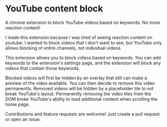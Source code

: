 # YouTube content block
A chrome extension to block YouTube videos based on keywords. No more reaction content!

I made this extension because I was tired of seeing reaction content on youtube. I wanted to block videos that I don't want to see, but YouTube only allows blocking of entire channels, not individual videos.

This extension allows you to block videos based on keywords. You can add keywords to the extension's settings page, and the extension will block any videos that contain those keywords.

Blocked videos will first be hidden by an overlay that still can make a preview of the video available. You can then decide to remove this video permanently. Removed videos will be hidden by a placeholder tile to not break YouTube's layout. Permanently removing the video tiles from the DOM broke YouTube's ability to load additional content when scrolling the home page.

Contributions and feature requests are welcome! Just create a pull request or open an issue.
